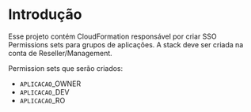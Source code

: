 # Introdução

Esse projeto contém CloudFormation responsável por criar SSO Permissions sets para grupos de aplicações. A stack deve ser criada na conta de Reseller/Management.

Permission sets que serão criados:
- `APLICACAO`_OWNER
- `APLICACAO`_DEV
- `APLICACAO`_RO